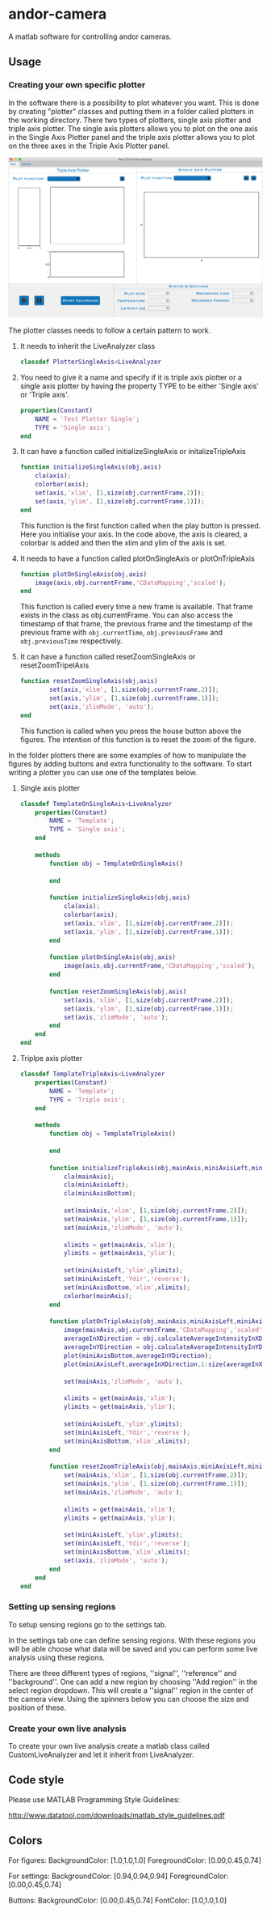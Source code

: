 # andor-camera

A matlab software for controlling andor cameras.

## Usage

### Creating your own specific plotter

In the software there is a possibility to plot whatever you want. This is done by creating "plotter" classes and putting them in a folder called plotters in the working 
directory. There two types of plotters, single axis plotter and triple axis plotter. The single axis plotters allows you to plot on the one axis
in the Single Axis Plotter panel and the triple axis plotter allows you to plot on the three axes in the Triple Axis Plotter panel.

![alt text](https://github.com/tenghamn/real-time-frame-analysis/raw/master/assets/main_page.png)

The plotter classes needs to follow a certain pattern to work.
1. It needs to inherit the LiveAnalyzer class
    ```matlab
    classdef PlotterSingleAxis<LiveAnalyzer
    ``` 
2. You need to give it a name and specify if it is triple axis plotter or a single axis plotter by having the property TYPE to be either 'Single axis' or 'Triple axis'.
    ```matlab
    properties(Constant)
        NAME = 'Test Plotter Single';
        TYPE = 'Single axis';
    end
    ``` 
3. It can have a function called initializeSingleAxis or initalizeTripleAxis
    ```matlab
    function initializeSingleAxis(obj,axis)
        cla(axis);
        colorbar(axis);
        set(axis,'xlim', [1,size(obj.currentFrame,2)]);
        set(axis,'ylim', [1,size(obj.currentFrame,1)]);
    end
    ```
    This function is the first function called when the play button is pressed. Here you initialise your axis. In the code above, the axis is cleared, 
    a colorbar is added and then the xlim and ylim of the axis is set.
4. It needs to have a function called plotOnSingleAxis or plotOnTripleAxis
    ```matlab
    function plotOnSingleAxis(obj,axis)
        image(axis,obj.currentFrame,'CDataMapping','scaled');
    end
    ```
    This function is called every time a new frame is available. That frame exists in the class as obj.currentFrame. You can also access the timestamp of that frame, 
    the previous frame and the timestamp of the previous frame with `obj.currentTime`, `obj.previousFrame` and `obj.previousTime` respectively.
    
5. It can have a function called resetZoomSingleAxis or resetZoomTripelAxis
    ```matlab
    function resetZoomSingleAxis(obj,axis)
            set(axis,'xlim', [1,size(obj.currentFrame,2)]);
            set(axis,'ylim', [1,size(obj.currentFrame,1)]);
            set(axis,'zlimMode', 'auto');
    end
    ```
    This function is called when you press the house button above the figures. The intention of this function is to reset the zoom of the figure.
    
In the folder plotters there are some examples of how to manipulate the figures by adding buttons and extra functionality to the software. To start writing a plotter
you can use one of the templates below.
1. Single axis plotter
    ```matlab
    classdef TemplateOnSingleAxis<LiveAnalyzer
        properties(Constant)
            NAME = 'Template';
            TYPE = 'Single axis';
        end
    
        methods
            function obj = TemplateOnSingleAxis()
            
            end
        
            function initializeSingleAxis(obj,axis)
                cla(axis);
                colorbar(axis);
                set(axis,'xlim', [1,size(obj.currentFrame,2)]);
                set(axis,'ylim', [1,size(obj.currentFrame,1)]);
            end
        
            function plotOnSingleAxis(obj,axis)
                image(axis,obj.currentFrame,'CDataMapping','scaled');
            end
        
            function resetZoomSingleAxis(obj,axis)
                set(axis,'xlim', [1,size(obj.currentFrame,2)]);
                set(axis,'ylim', [1,size(obj.currentFrame,1)]);
                set(axis,'zlimMode', 'auto');
            end
        end
    end
    ```
2. Triplpe axis plotter
    ```matlab
    classdef TemplateTripleAxis<LiveAnalyzer
        properties(Constant)
            NAME = 'Template';
            TYPE = 'Triple axis';
        end
    
        methods
            function obj = TemplateTripleAxis()
            
            end
        
            function initializeTripleAxis(obj,mainAxis,miniAxisLeft,miniAxisBottom)
                cla(mainAxis);
                cla(miniAxisLeft);
                cla(miniAxisBottom);
            
                set(mainAxis,'xlim', [1,size(obj.currentFrame,2)]);
                set(mainAxis,'ylim', [1,size(obj.currentFrame,1)]);
                set(mainAxis,'zlimMode', 'auto');
            
                xlimits = get(mainAxis,'xlim');
                ylimits = get(mainAxis,'ylim');
            
                set(miniAxisLeft,'ylim',ylimits);
                set(miniAxisLeft,'Ydir','reverse');
                set(miniAxisBottom,'xlim',xlimits);
                colorbar(mainAxis);
            end
        
            function plotOnTripleAxis(obj,mainAxis,miniAxisLeft,miniAxisBottom)
                image(mainAxis,obj.currentFrame,'CDataMapping','scaled');
                averageInXDirection = obj.calculateAverageIntensityInXDirection(obj.currentFrame);
                averageInYDirection = obj.calculateAverageIntensityInYDirection(obj.currentFrame);
                plot(miniAxisBottom,averageInYDirection);
                plot(miniAxisLeft,averageInXDirection,1:size(averageInXDirection,1));
            
                set(mainAxis,'zlimMode', 'auto');
            
                xlimits = get(mainAxis,'xlim');
                ylimits = get(mainAxis,'ylim');
            
                set(miniAxisLeft,'ylim',ylimits);
                set(miniAxisLeft,'Ydir','reverse');
                set(miniAxisBottom,'xlim',xlimits);
            end
        
            function resetZoomTripleAxis(obj,mainAxis,miniAxisLeft,miniAxisBottom)
                set(mainAxis,'xlim', [1,size(obj.currentFrame,2)]);
                set(mainAxis,'ylim', [1,size(obj.currentFrame,1)]);
                set(mainAxis,'zlimMode', 'auto');
            
                xlimits = get(mainAxis,'xlim');
                ylimits = get(mainAxis,'ylim');
            
                set(miniAxisLeft,'ylim',ylimits);
                set(miniAxisLeft,'Ydir','reverse');
                set(miniAxisBottom,'xlim',xlimits);
                set(axis,'zlimMode', 'auto');
            end
        end
    end
    ```

### Setting up sensing regions

To setup sensing regions go to the settings tab. 

In the settings tab one can define sensing regions. With these regions you will be able choose what data will be saved and you can perform some live analysis using these regions. 

There are three different types of regions, ''signal'', ''reference'' and ''background''. One can add a new region by choosing ''Add region'' in the select region dropdown. This will create a ''signal'' region in the center of the camera view. Using the spinners below you can choose the size and position of these. 

### Create your own live analysis

To create your own live analysis create a matlab class called CustomLiveAnalyzer and let it inherit from LiveAnalyzer. 

## Code style

Please use MATLAB Programming Style Guidelines:

http://www.datatool.com/downloads/matlab_style_guidelines.pdf


## Colors
For figures:
BackgroundColor: [1.0,1.0,1.0]
ForegroundColor: [0.00,0.45,0.74]

For settings:
BackgroundColor: [0.94,0.94,0.94]
ForegroundColor: [0.00,0.45,0.74]

Buttons: 
BackgroundColor: [0.00,0.45,0.74]
FontColor: [1.0,1.0,1.0]
